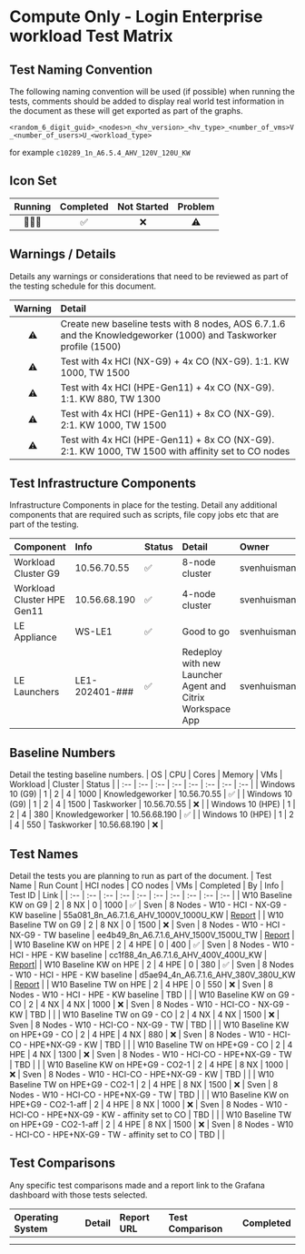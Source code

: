 # Compute Only - Login Enterprise workload Test Matrix

## Test Naming Convention

The following naming convention will be used (if possible) when running the tests, comments should be added to display real world test information in the document as these will get exported as part of the graphs.

``<random_6_digit_guid>_<nodes>n_<hv_version>_<hv_type>_<number_of_vms>V_<number_of_users>U_<workload_type>``

for example ``c10289_1n_A6.5.4_AHV_120V_120U_KW``

## Icon Set

| Running | Completed | Not Started | Problem |
| :---: | :---: | :---: | :---: |
| 🏃🏻‍♂️ | ✅ | ❌ | ⚠️ |

## Warnings / Details

Details any warnings or considerations that need to be reviewed as part of the testing schedule for this document.

| Warning | Detail |
| :---: | :--- |
| ⚠️ | Create new baseline tests with 8 nodes, AOS 6.7.1.6 and the Knowledgeworker (1000) and Taskworker profile (1500) |
| ⚠️ | Test with 4x HCI (NX-G9) + 4x CO (NX-G9). 1:1. KW 1000, TW 1500 |
| ⚠️ | Test with 4x HCI (HPE-Gen11) + 4x CO (NX-G9). 1:1. KW 880, TW 1300 |
| ⚠️ | Test with 4x HCI (HPE-Gen11) + 8x CO (NX-G9). 2:1. KW 1000, TW 1500 |
| ⚠️ | Test with 4x HCI (HPE-Gen11) + 8x CO (NX-G9). 2:1. KW 1000, TW 1500 with affinity set to CO nodes |


## Test Infrastructure Components

Infrastructure Components in place for the testing. Detail any additional components that are required such as scripts, file copy jobs etc that are part of the testing.

| Component | Info | Status | Detail | Owner | Tested | 
| :-- | :-- | :-- | :-- | :-- | :-- |
| Workload Cluster G9 | 10.56.70.55 | ✅ | 8-node cluster | svenhuisman | ✅ |
| Workload Cluster HPE Gen11 | 10.56.68.190 | ✅ | 4-node cluster | svenhuisman | ✅ |
| LE Appliance | WS-LE1 | ✅ | Good to go | svenhuisman | ✅ |
| LE Launchers | LE1-202401-### | ✅ | Redeploy with new Launcher Agent and Citrix Workspace App | svenhuisman | ✅ |

## Baseline Numbers

Detail the testing baseline numbers.
| OS | CPU | Cores | Memory | VMs | Workload | Cluster | Status |
| :-- | :-- | :-- | :-- | :-- | :-- | :-- | :-- |
| Windows 10 (G9) | 1 | 2 | 4 | 1000  | Knowledgeworker | 10.56.70.55 | ✅ |
| Windows 10 (G9) | 1 | 2 | 4 | 1500  | Taskworker | 10.56.70.55 | ❌ |
| Windows 10 (HPE) | 1 | 2 | 4 | 380  | Knowledgeworker | 10.56.68.190 | ✅ |
| Windows 10 (HPE) | 1 | 2 | 4 | 550  | Taskworker | 10.56.68.190 | ❌ |


## Test Names

Detail the tests you are planning to run as part of the document.
| Test Name | Run Count | HCI nodes | CO nodes | VMs | Completed | By | Info | Test ID | Link |
| :-- | :-- | :-- | :-- | :-- | :-- | :-- | :-- | :-- | :-- |
| W10 Baseline KW on G9 | 2 | 8 NX | 0 | 1000 | ✅ | Sven | 8 Nodes - W10 - HCI - NX-G9 - KW baseline | 55a081_8n_A6.7.1.6_AHV_1000V_1000U_KW | [Report](http://10.57.64.101:3000/d/N5tnL9EVk/login-documents-v3?orgId=1&var-Bucketname=LoginDocuments&var-Bootbucket=BootBucket&var-Year=2024&var-DocumentName=ENG-CO-Tests&var-Comment=8n_g9_ahv_w10_u1000_v1000_kw&var-Testname=55a081_8n_A6.7.1.6_AHV_1000V_1000U_KW&var-Run=55a081_8n_A6.7.1.6_AHV_1000V_1000U_KW_Run1&var-Naming=Comment&var-Month=03) |
| W10 Baseline TW on G9 | 2 | 8 NX | 0 | 1500 | ❌ | Sven | 8 Nodes - W10 - HCI - NX-G9 - TW baseline | ee4b49_8n_A6.7.1.6_AHV_1500V_1500U_TW | [Report](http://10.57.64.101:3000/d/N5tnL9EVk/login-documents-v3?orgId=1&var-Bucketname=LoginDocuments&var-Bootbucket=BootBucket&var-Year=2024&var-DocumentName=ENG-CO-Tests&var-Comment=8n_g9_ahv_w10_u1500_v1500_tw&var-Testname=ee4b49_8n_A6.7.1.6_AHV_1500V_1500U_TW&var-Run=ee4b49_8n_A6.7.1.6_AHV_1500V_1500U_TW_Run1&var-Naming=Comment&var-Month=03) |
| W10 Baseline KW on HPE | 2 | 4 HPE | 0 | 400 | ✅ | Sven | 8 Nodes - W10 - HCI - HPE - KW baseline | cc1f88_4n_A6.7.1.6_AHV_400V_400U_KW | [Report](http://10.57.64.101:3000/d/N5tnL9EVk/login-documents-v3?orgId=1&var-Bucketname=LoginDocuments&var-Bootbucket=BootBucket&var-Year=2024&var-DocumentName=ENG-CO-Tests&var-Comment=4n_hpg11_w10_400u_kw&var-Testname=cc1f88_4n_A6.7.1.6_AHV_400V_400U_KW&var-Run=cc1f88_4n_A6.7.1.6_AHV_400V_400U_KW_Run1&var-Naming=Comment&var-Month=03)|
| W10 Baseline KW on HPE | 2 | 4 HPE | 0 | 380 | ✅ | Sven | 8 Nodes - W10 - HCI - HPE - KW baseline | d5ae94_4n_A6.7.1.6_AHV_380V_380U_KW | [Report](http://10.57.64.101:3000/d/N5tnL9EVk/login-documents-v3?orgId=1&var-Bucketname=LoginDocuments&var-Bootbucket=BootBucket&var-Year=2024&var-DocumentName=ENG-CO-Tests&var-Comment=4n_hpg11_w10_380u_kw&var-Testname=d5ae94_4n_A6.7.1.6_AHV_380V_380U_KW&var-Run=d5ae94_4n_A6.7.1.6_AHV_380V_380U_KW_Run1&var-Naming=Comment&var-Month=03) | 
| W10 Baseline TW on HPE | 2 | 4 HPE | 0 | 550 | ❌ | Sven | 8 Nodes - W10 - HCI - HPE - KW baseline | TBD | |
| W10 Baseline KW on G9 - CO | 2 | 4 NX | 4 NX | 1000 | ❌ | Sven | 8 Nodes - W10 - HCI-CO - NX-G9 - KW | TBD | |
| W10 Baseline TW on G9 - CO | 2 | 4 NX | 4 NX | 1500 | ❌ | Sven | 8 Nodes - W10 - HCI-CO - NX-G9 - TW | TBD | |
| W10 Baseline KW on HPE+G9 - CO | 2 | 4 HPE | 4 NX | 880 | ❌ | Sven | 8 Nodes - W10 - HCI-CO - HPE+NX-G9 - KW | TBD | |
| W10 Baseline TW on HPE+G9 - CO | 2 | 4 HPE | 4 NX | 1300 | ❌ | Sven | 8 Nodes - W10 - HCI-CO - HPE+NX-G9 - TW | TBD | |
| W10 Baseline KW on HPE+G9 - CO2-1 | 2 | 4 HPE | 8 NX | 1000 | ❌ | Sven | 8 Nodes - W10 - HCI-CO - HPE+NX-G9 - KW | TBD | |
| W10 Baseline TW on HPE+G9 - CO2-1 | 2 | 4 HPE | 8 NX | 1500 | ❌ | Sven | 8 Nodes - W10 - HCI-CO - HPE+NX-G9 - TW | TBD | |
| W10 Baseline KW on HPE+G9 - CO2-1-aff | 2 | 4 HPE | 8 NX | 1000 | ❌ | Sven | 8 Nodes - W10 - HCI-CO - HPE+NX-G9 - KW - affinity set to CO | TBD | |
| W10 Baseline TW on HPE+G9 - CO2-1-aff | 2 | 4 HPE | 8 NX | 1500 | ❌ | Sven | 8 Nodes - W10 - HCI-CO - HPE+NX-G9 - TW - affinity set to CO | TBD | |

## Test Comparisons

Any specific test comparisons made and a report link to the Grafana dashboard with those tests selected.

| Operating System | Detail | Report URL | Test Comparison | Completed |
| :-- | :-- | :-- | :-- | :-- |
| | | | |
| | | | |
